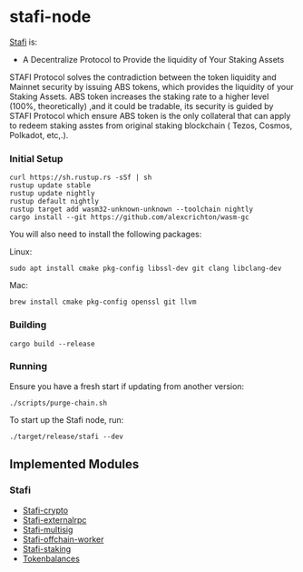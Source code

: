 # stafi-node

[Stafi](https://stafi.io) is:
- A Decentralize Protocol to Provide the liquidity of Your Staking Assets

STAFI Protocol solves the contradiction between the token liquidity and Mainnet security by issuing ABS tokens, which provides the liquidity of your Staking Assets. ABS token increases the staking rate to a higher level (100%, theoretically) ,and it could be tradable, its security is guided by STAFI Protocol which ensure ABS token is the only collateral that can apply to redeem staking asstes from original staking blockchain ( Tezos, Cosmos, Polkadot, etc,.).


### Initial Setup

```
curl https://sh.rustup.rs -sSf | sh
rustup update stable
rustup update nightly
rustup default nightly
rustup target add wasm32-unknown-unknown --toolchain nightly
cargo install --git https://github.com/alexcrichton/wasm-gc
```

You will also need to install the following packages:

Linux:
```
sudo apt install cmake pkg-config libssl-dev git clang libclang-dev
```

Mac:
```
brew install cmake pkg-config openssl git llvm
```

### Building

```
cargo build --release
```

### Running

Ensure you have a fresh start if updating from another version:
```
./scripts/purge-chain.sh
```
To start up the Stafi node, run:
```
./target/release/stafi --dev
```

## Implemented Modules

### Stafi

* [Stafi-crypto](https://github.com/stafiprotocol/stafi-node/tree/master/node/modules/stafi-crypto)
* [Stafi-externalrpc](https://github.com/stafiprotocol/stafi-node/tree/master/node/modules/stafi-externalrpc)
* [Stafi-multisig](https://github.com/stafiprotocol/stafi-node/tree/master/node/modules/stafi-multisig)
* [Stafi-offchain-worker](https://github.com/stafiprotocol/stafi-node/tree/master/node/modules/stafi-offchain-worker)
* [Stafi-staking](https://github.com/stafiprotocol/stafi-node/tree/master/node/modules/stafi-staking)
* [Tokenbalances](https://github.com/stafiprotocol/stafi-node/tree/master/node/modules/tokenbalances)
